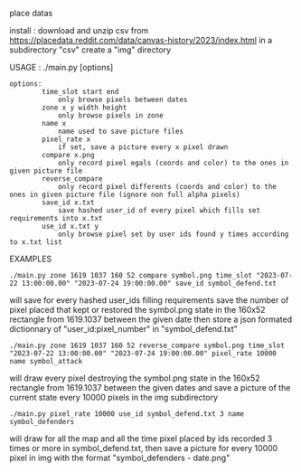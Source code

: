 place datas

install :
	download and unzip csv from https://placedata.reddit.com/data/canvas-history/2023/index.html in a subdirectory "csv"
	create a "img" directory

USAGE :
        ./main.py [options]
            
    options:
            time_slot start end
                only browse pixels between dates
            zone x y width height
                only browse pixels in zone
            name x
                name used to save picture files
            pixel_rate x
                if set, save a picture every x pixel drawn
            compare x.png
                only record pixel egals (coords and color) to the ones in given picture file
            reverse_compare
                only record pixel differents (coords and color) to the ones in given picture file (ignore non full alpha pixels)
            save_id x.txt
                save hashed user_id of every pixel which fills set requirements into x.txt
            use_id x.txt y
                only browse pixel set by user ids found y times according to x.txt list


EXAMPLES

`./main.py zone 1619 1037 160 52 compare symbol.png time_slot "2023-07-22 13:00:00.00" "2023-07-24 19:00:00.00" save_id symbol_defend.txt`

will save for every hashed user_ids filling requirements save the number of pixel placed that kept or restored the symbol.png state in the 160x52 rectangle from 1619.1037 between the given date then store a json formated dictionnary of "user_id:pixel_number" in "symbol_defend.txt" 


`./main.py zone 1619 1037 160 52 reverse_compare symbol.png time_slot "2023-07-22 13:00:00.00" "2023-07-24 19:00:00.00" pixel_rate 10000 name symbol_attack`

will draw every pixel destroying the symbol.png state in the 160x52 rectangle from 1619.1037 between the given dates and save a picture of the current state every 10000 pixels in the img subdirectory


`./main.py pixel_rate 10000 use_id symbol_defend.txt 3 name symbol_defenders`

will draw for all the map and all the time pixel placed by ids recorded 3 times or more in symbol_defend.txt, then save a picture for every 10000 pixel in img with the format "symbol_defenders - date.png"
